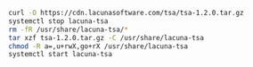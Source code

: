 ﻿```sh
curl -O https://cdn.lacunasoftware.com/tsa/tsa-1.2.0.tar.gz
systemctl stop lacuna-tsa
rm -fR /usr/share/lacuna-tsa/*
tar xzf tsa-1.2.0.tar.gz -C /usr/share/lacuna-tsa
chmod -R a=,u+rwX,go+rX /usr/share/lacuna-tsa
systemctl start lacuna-tsa
```
